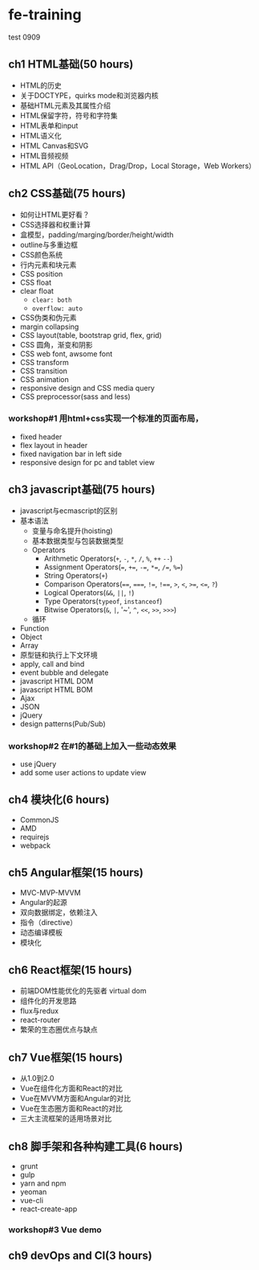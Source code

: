 # fe-training
test 0909
## ch1 HTML基础(50 hours)
- HTML的历史
- 关于DOCTYPE，quirks mode和浏览器内核
- 基础HTML元素及其属性介绍
- HTML保留字符，符号和字符集
- HTML表单和input
- HTML语义化
- HTML Canvas和SVG
- HTML音频视频
- HTML API（GeoLocation，Drag/Drop，Local Storage，Web Workers）

## ch2 CSS基础(75 hours)
- 如何让HTML更好看？
- CSS选择器和权重计算
- 盒模型，padding/marging/border/height/width
- outline与多重边框
- CSS颜色系统
- 行内元素和块元素
- CSS position
- CSS float
- clear float
  + `clear: both`
  + `overflow: auto`
- CSS伪类和伪元素
- margin collapsing
- CSS layout(table, bootstrap grid, flex, grid)
- CSS 圆角，渐变和阴影
- CSS web font, awsome font
- CSS transform
- CSS transition
- CSS animation
- responsive design and CSS media query
- CSS preprocessor(sass and less)

### workshop#1 用html+css实现一个标准的页面布局，
- fixed header
- flex layout in header
- fixed navigation bar in left side
- responsive design for pc and tablet view

## ch3 javascript基础(75 hours)
- javascript与ecmascript的区别
- 基本语法
  - 变量与命名提升(hoisting)
  - 基本数据类型与包装数据类型
  - Operators
    - Arithmetic Operators(`+`, `-`, `*`, `/`, `%`, `++` `--`)
    - Assignment Operators(`=`, `+=`, `-=`, `*=`, `/=`, `%=`)
    - String Operators(`+`)
    - Comparison Operators(`==`, `===`, `!=`, `!==`, `>`, `<`, `>=`, `<=`, `?`)
    - Logical Operators(`&&`, `||`, `!`)
    - Type Operators(`typeof`, `instanceof`)
    - Bitwise Operators(`&`, `|`, '~', `^`, `<<`, `>>`, `>>>`)
  - 循环
- Function
- Object
- Array
- 原型链和执行上下文环境
- apply, call and bind
- event bubble and delegate
- javascript HTML DOM
- javascript HTML BOM
- Ajax
- JSON
- jQuery
- design patterns(Pub/Sub)

### workshop#2 在#1的基础上加入一些动态效果
- use jQuery
- add some user actions to update view

## ch4 模块化(6 hours)
- CommonJS
- AMD
- requirejs
- webpack

## ch5 Angular框架(15 hours)
- MVC-MVP-MVVM
- Angular的起源
- 双向数据绑定，依赖注入
- 指令（directive）
- 动态编译模板
- 模块化

## ch6 React框架(15 hours)
- 前端DOM性能优化的先驱者 virtual dom
- 组件化的开发思路
- flux与redux
- react-router
- 繁荣的生态圈优点与缺点

## ch7 Vue框架(15 hours)
- 从1.0到2.0
- Vue在组件化方面和React的对比
- Vue在MVVM方面和Angular的对比
- Vue在生态圈方面和React的对比
- 三大主流框架的适用场景对比

## ch8 脚手架和各种构建工具(6 hours)
- grunt
- gulp
- yarn and npm
- yeoman
- vue-cli
- react-create-app

### workshop#3 Vue demo

## ch9 devOps and CI(3 hours)
